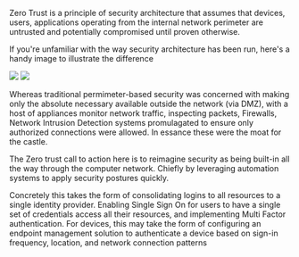 Zero Trust is a principle of security architecture that assumes that devices, users, applications operating from the internal network
perimeter are untrusted and potentially compromised until proven otherwise.

If you're unfamiliar with the way security architecture has been run, here's a handy image to illustrate the difference

<img src="{{ site.baseurl }}/assets/ZeroTrust1.jpg">

<img src="{{ site.baseurl }}/assets/ZeroTrust2.jpg">


Whereas traditional permimeter-based security was concerned with making only the absolute necessary available outside the network (via DMZ),
with a host of appliances monitor network traffic, inspecting packets, Firewalls, Network Intrusion Detection systems promulagated to ensure
only authorized connections were allowed. In essance these were the moat for the castle. 

The Zero trust call to action here is to reimagine security as being built-in all the way through the computer network. Chiefly by leveraging
automation systems to apply security postures quickly.

Concretely this takes the form of consolidating logins to all resources to a single identity provider. Enabling Single Sign On for users
to have a single set of credentials access all their resources, and implementing Multi Factor authentication. For devices, this may take the form
of configuring an endpoint management solution to authenticate a device based on sign-in frequency, location, and network connection patterns
 
